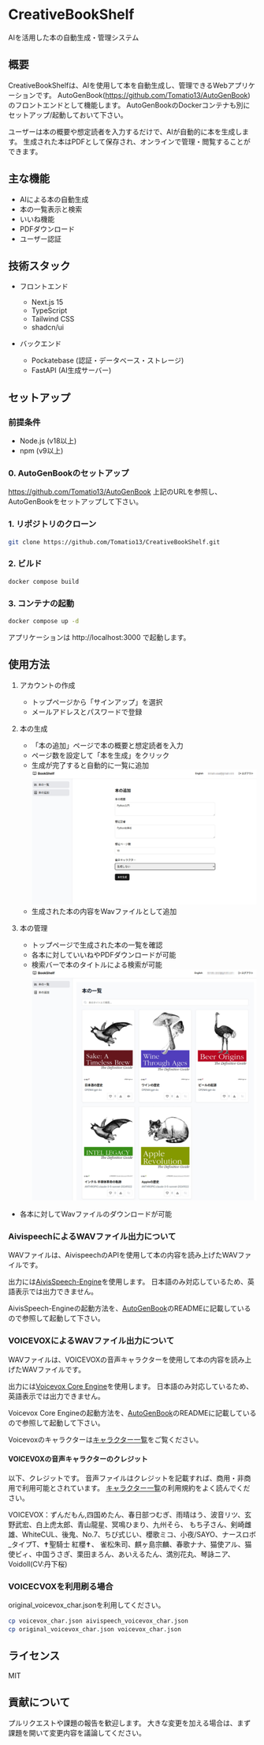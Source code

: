 # CreativeBookShelf

AIを活用した本の自動生成・管理システム

## 概要

CreativeBookShelfは、AIを使用して本を自動生成し、管理できるWebアプリケーションです。
AutoGenBook(https://github.com/Tomatio13/AutoGenBook)のフロントエンドとして機能します。
AutoGenBookのDockerコンテナも別にセットアップ/起動しておいて下さい。

ユーザーは本の概要や想定読者を入力するだけで、AIが自動的に本を生成します。
生成された本はPDFとして保存され、オンラインで管理・閲覧することができます。

## 主な機能

- AIによる本の自動生成
- 本の一覧表示と検索
- いいね機能
- PDFダウンロード
- ユーザー認証

## 技術スタック

- フロントエンド
  - Next.js 15
  - TypeScript
  - Tailwind CSS
  - shadcn/ui

- バックエンド
  - Pockatebase (認証・データベース・ストレージ)
  - FastAPI (AI生成サーバー)

## セットアップ

### 前提条件

- Node.js (v18以上)
- npm (v9以上)

### 0. AutoGenBookのセットアップ
https://github.com/Tomatio13/AutoGenBook
上記のURLを参照し、AutoGenBookをセットアップして下さい。

### 1. リポジトリのクローン
```bash
git clone https://github.com/Tomatio13/CreativeBookShelf.git
```

### 2. ビルド
```bash
docker compose build
```

### 3. コンテナの起動
```bash
docker compose up -d
```

アプリケーションは http://localhost:3000 で起動します。

## 使用方法

1. アカウントの作成
   - トップページから「サインアップ」を選択
   - メールアドレスとパスワードで登録

2. 本の生成
   - 「本の追加」ページで本の概要と想定読者を入力
   - ページ数を設定して「本を生成」をクリック
   - 生成が完了すると自動的に一覧に追加
    ![BookAdd_ja](images/AddBook_ja.jpg)
   - 生成された本の内容をWavファイルとして追加

3. 本の管理
   - トップページで生成された本の一覧を確認
   - 各本に対していいねやPDFダウンロードが可能
   - 検索バーで本のタイトルによる検索が可能
    ![BookList_ja](images/BookList_ja.jpg)
  - 各本に対してWavファイルのダウンロードが可能


### AivispeechによるWAVファイル出力について
WAVファイルは、AivispeechのAPIを使用して本の内容を読み上げたWAVファイルです。

出力には[AivisSpeech-Engine](https://github.com/Aivis-Project/AivisSpeech-Engine.git)を使用します。
日本語のみ対応しているため、英語表示では出力できません。

AivisSpeech-Engineの起動方法を、[AutoGenBook](https://github.com/Tomatio13/AutoGenBook.git)のREADMEに記載しているので参照して起動して下さい。

### VOICEVOXによるWAVファイル出力について
WAVファイルは、VOICEVOXの音声キャラクターを使用して本の内容を読み上げたWAVファイルです。

出力には[Voicevox Core Engine](https://github.com/VOICEVOX/voicevox_engine)を使用します。
日本語のみ対応しているため、英語表示では出力できません。

Voicevox Core Engineの起動方法を、[AutoGenBook](https://github.com/Tomatio13/AutoGenBook.git)のREADMEに記載しているので参照して起動して下さい。

Voicevoxのキャラクターは[キャラクター一覧](https://voicevox.hiroshiba.jp/)をご覧ください。

#### VOICEVOXの音声キャラクターのクレジット
以下、クレジットです。
音声ファイルはクレジットを記載すれば、商用・非商用で利用可能とされています。
[キャラクター一覧](https://voicevox.hiroshiba.jp/)の利用規約をよく読んでください。

VOICEVOX：ずんだもん,四国めたん、春日部つむぎ、雨晴はう、波音リツ、玄野武宏、白上虎太郎、青山龍星、冥鳴ひまり、九州そら、
         もち子さん、剣崎雌雄、WhiteCUL、後鬼、No.7、ちび式じい、櫻歌ミコ、小夜/SAYO、ナースロボ_タイプT、✝聖騎士 紅櫻✝、
         雀松朱司、麒ヶ島宗麟、春歌ナナ、猫使アル、猫使ビィ、中国うさぎ、栗田まろん、あいえるたん、満別花丸、琴詠ニア、Voidoll(CV:丹下桜)

### VOICECVOXを利用刷る場合
original_voicevox_char.jsonを利用してください。
```bash
cp voicevox_char.json aivispeech_voicevox_char.json
cp original_voicevox_char.json voicevox_char.json
```

## ライセンス

MIT

## 貢献について

プルリクエストや課題の報告を歓迎します。
大きな変更を加える場合は、まず課題を開いて変更内容を議論してください。

